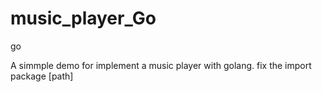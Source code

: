 music_player_Go
===============

go

A simmple demo for implement a music player with golang.
fix the import package [path]
